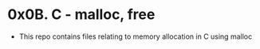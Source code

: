 # 0x0B. C - malloc, free
* This repo contains files relating to memory allocation in C using malloc
